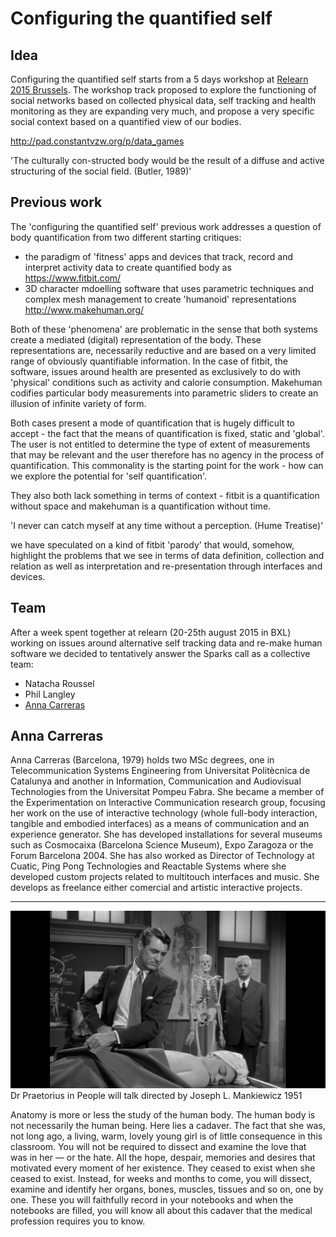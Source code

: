 Configuring the quantified self
===============================

Idea
----
Configuring the quantified self starts from a 5 days workshop at [Relearn 2015 Brussels](http://relearn.be/2015/). The workshop track proposed to explore the functioning of social networks based on collected physical data, self tracking and health monitoring as they are expanding very much, and propose a very specific social context based on a quantified view of our bodies.

http://pad.constantvzw.org/p/data_games 

'The culturally con-structed body would be the result of a diffuse and active structuring of the social field. (Butler, 1989)'

Previous work
-------------
The 'configuring the quantified self' previous work  addresses a question of body quantification from two different starting critiques:
* the paradigm of 'fitness' apps and devices that track, record and interpret activity data to create quantified body as https://www.fitbit.com/
* 3D character mdoelling software that uses parametric techniques and complex mesh management to create 'humanoid' representations http://www.makehuman.org/

Both of these 'phenomena' are problematic in the sense that both systems create a mediated (digital) representation of the body. These representations are, necessarily reductive and are based on a very limited range of obviously quantifiable information. In the case of fitbit, the software, issues around health are presented as exclusively to do with 'physical' conditions such as activity and calorie consumption. Makehuman codifies particular body measurements into parametric sliders to create an illusion of infinite variety of form.

Both cases present a mode of quantification that is hugely difficult to accept - the fact that the means of quantification is fixed, static and 'global'. The user is not entitled to determine the type of extent of measurements that may be relevant and the user therefore has no agency in the process of quantification. This commonality is the starting point for the work - how can we explore the potential for 'self quantification'.

They also both lack something in terms of context - fitbit is a quantification without space and makehuman is a quantification without time.

'I never can catch myself at any time without a perception. (Hume Treatise)'

we have speculated on a kind of fitbit 'parody' that would, somehow, highlight the problems that we see in terms of data definition, collection and relation as well as interpretation and re-presentation through interfaces and devices.

Team
----
After a week spent together at relearn (20-25th august 2015 in BXL)  working on issues around alternative self tracking data and re-make human software we decided to tentatively answer the Sparks call as a collective team:
* Natacha Roussel
* Phil Langley
* [Anna Carreras](http://annacarreras.com/)

Anna Carreras
-------------
Anna Carreras (Barcelona, 1979) holds two MSc degrees, one in Telecommunication Systems Engineering from Universitat Politècnica de Catalunya and another in Information, Communication and Audiovisual Technologies from the Universitat Pompeu Fabra. She became a member of the Experimentation on Interactive Communication research group, focusing her work on the use of interactive technology (whole full-body interaction, tangible and embodied interfaces) as a means of communication and an experience generator. She has developed installations for several museums such as Cosmocaixa (Barcelona Science Museum), Expo Zaragoza or the Forum Barcelona 2004. She has also worked as Director of Technology at Cuatic, Ping Pong Technologies and Reactable Systems where she developed custom projects related to multitouch interfaces and music. She develops as freelance either comercial and artistic interactive projects.

----------
![Dr Praetorius](DrPraetorius.png)
Dr Praetorius in People will talk directed by Joseph L. Mankiewicz 1951

Anatomy is more or less the study of the human body. The human body is not necessarily the human being. 
Here lies a cadaver. The fact that she was, not long ago, a living, warm, lovely young girl is of little consequence in this classroom.
You will not be required to dissect and examine the love that was in her — or the hate. All the hope, despair, memories and desires that motivated every moment of her existence. They ceased to exist when she ceased to exist. 
Instead, for weeks and months to come, you will dissect, examine and identify her organs, bones, muscles, tissues and so on, one by one. These you will faithfully  record in your notebooks and when the notebooks are filled, you will know all about this cadaver that the medical profession requires you to know.


